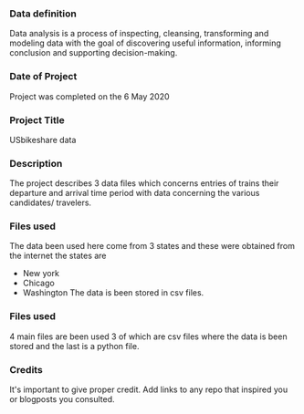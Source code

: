 ### Data definition
Data analysis is a process of inspecting, cleansing, transforming and modeling data with the goal of discovering useful information,
informing conclusion and supporting decision-making.


### Date of Project
Project was completed on the 6 May 2020


### Project Title
USbikeshare data

### Description
The project describes 3 data files which concerns entries of trains their departure and arrival time period with data concerning 
the various candidates/ travelers.

### Files used
The data been used here come from 3 states and these were obtained from the internet the states are 
* New york
* Chicago
* Washington
The data is been stored in csv files.

### Files used
4 main files are been used 
3 of which are csv files where the data is been stored
and the last is a python file.

### Credits
It's important to give proper credit. Add links to any repo that inspired you or blogposts you consulted.

